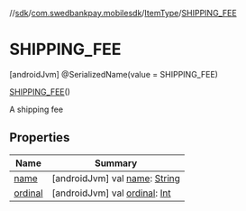 //[sdk](../../../../index.md)/[com.swedbankpay.mobilesdk](../../index.md)/[ItemType](../index.md)/[SHIPPING_FEE](index.md)



# SHIPPING_FEE  
 [androidJvm] @SerializedName(value = SHIPPING_FEE)  
  
[SHIPPING_FEE](index.md)()  


A shipping fee

   


## Properties  
  
|  Name |  Summary | 
|---|---|
| <a name="com.swedbankpay.mobilesdk/ItemType.SHIPPING_FEE/name/#/PointingToDeclaration/"></a>[name](name.md)| <a name="com.swedbankpay.mobilesdk/ItemType.SHIPPING_FEE/name/#/PointingToDeclaration/"></a> [androidJvm] val [name](name.md): [String](https://kotlinlang.org/api/latest/jvm/stdlib/kotlin/-string/index.html)   <br>|
| <a name="com.swedbankpay.mobilesdk/ItemType.SHIPPING_FEE/ordinal/#/PointingToDeclaration/"></a>[ordinal](ordinal.md)| <a name="com.swedbankpay.mobilesdk/ItemType.SHIPPING_FEE/ordinal/#/PointingToDeclaration/"></a> [androidJvm] val [ordinal](ordinal.md): [Int](https://kotlinlang.org/api/latest/jvm/stdlib/kotlin/-int/index.html)   <br>|

